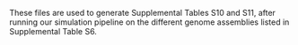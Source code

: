 These files are used to generate Supplemental Tables S10 and S11, after running our simulation pipeline on the different genome assemblies listed in Supplemental Table S6.